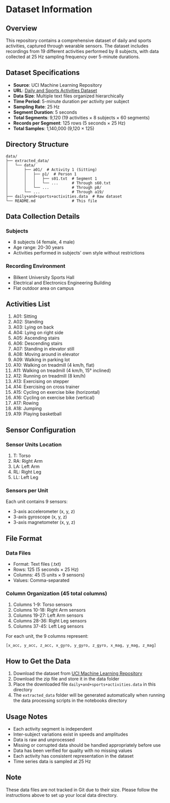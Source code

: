 # Dataset Information

## Overview
This repository contains a comprehensive dataset of daily and sports activities, captured through wearable sensors. The dataset includes recordings from 19 different activities performed by 8 subjects, with data collected at 25 Hz sampling frequency over 5-minute durations.

## Dataset Specifications
- **Source**: UCI Machine Learning Repository
- **URL**: [Daily and Sports Activities Dataset](https://archive.ics.uci.edu/dataset/256/daily+and+sports+activities)
- **Data Size**: Multiple text files organized hierarchically
- **Time Period**: 5-minute duration per activity per subject
- **Sampling Rate**: 25 Hz
- **Segment Duration**: 5 seconds
- **Total Segments**: 9,120 (19 activities × 8 subjects × 60 segments)
- **Records per Segment**: 125 rows (5 seconds × 25 Hz)
- **Total Samples**: 1,140,000 (9,120 × 125)

## Directory Structure
```
data/
├── extracted_data/
│   └── data/
│       ├── a01/  # Activity 1 (Sitting)
│       │   ├── p1/  # Person 1
│       │   │   ├── s01.txt  # Segment 1
│       │   │   └── ...      # Through s60.txt
│       │   └── ...          # Through p8/
│       └── ...              # Through a19/
├── daily+and+sports+activities.data  # Raw dataset
└── README.md                # This file
```

## Data Collection Details

### Subjects
- 8 subjects (4 female, 4 male)
- Age range: 20-30 years
- Activities performed in subjects' own style without restrictions

### Recording Environment
- Bilkent University Sports Hall
- Electrical and Electronics Engineering Building
- Flat outdoor area on campus

## Activities List

1. A01: Sitting
2. A02: Standing
3. A03: Lying on back
4. A04: Lying on right side
5. A05: Ascending stairs
6. A06: Descending stairs
7. A07: Standing in elevator still
8. A08: Moving around in elevator
9. A09: Walking in parking lot
10. A10: Walking on treadmill (4 km/h, flat)
11. A11: Walking on treadmill (4 km/h, 15° inclined)
12. A12: Running on treadmill (8 km/h)
13. A13: Exercising on stepper
14. A14: Exercising on cross trainer
15. A15: Cycling on exercise bike (horizontal)
16. A16: Cycling on exercise bike (vertical)
17. A17: Rowing
18. A18: Jumping
19. A19: Playing basketball

## Sensor Configuration

### Sensor Units Location
1. T: Torso
2. RA: Right Arm
3. LA: Left Arm
4. RL: Right Leg
5. LL: Left Leg

### Sensors per Unit
Each unit contains 9 sensors:
- 3-axis accelerometer (x, y, z)
- 3-axis gyroscope (x, y, z)
- 3-axis magnetometer (x, y, z)

## File Format

### Data Files
- Format: Text files (.txt)
- Rows: 125 (5 seconds × 25 Hz)
- Columns: 45 (5 units × 9 sensors)
- Values: Comma-separated

### Column Organization (45 total columns)
1. Columns 1-9: Torso sensors
2. Columns 10-18: Right Arm sensors
3. Columns 19-27: Left Arm sensors
4. Columns 28-36: Right Leg sensors
5. Columns 37-45: Left Leg sensors

For each unit, the 9 columns represent:
```
[x_acc, y_acc, z_acc, x_gyro, y_gyro, z_gyro, x_mag, y_mag, z_mag]
```


## How to Get the Data

1. Download the dataset from [UCI Machine Learning Repository](https://archive.ics.uci.edu/dataset/256/daily+and+sports+activities)
2. Download the zip file and store it in the data folder
3. Place the downloaded file `daily+and+sports+activities.data` in this directory
4. The `extracted_data` folder will be generated automatically when running the data processing scripts in the notebooks directory


## Usage Notes
- Each activity segment is independent
- Inter-subject variations exist in speeds and amplitudes
- Data is raw and unprocessed
- Missing or corrupted data should be handled appropriately before use
- Data has been verified for quality with no missing values
- Each activity has consistent representation in the dataset
- Time series data is sampled at 25 Hz

## Note
These data files are not tracked in Git due to their size. Please follow the instructions above to set up your local data directory.
